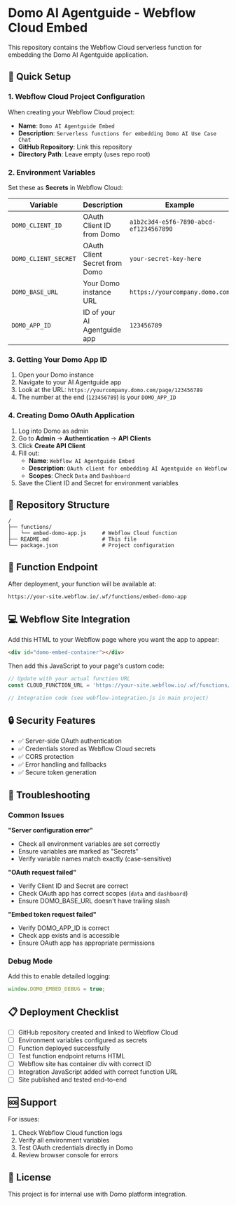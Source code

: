 # Domo AI Agentguide - Webflow Cloud Embed

This repository contains the Webflow Cloud serverless function for embedding the Domo AI Agentguide application.

## 🚀 Quick Setup

### 1. Webflow Cloud Project Configuration

When creating your Webflow Cloud project:
- **Name**: `Domo AI Agentguide Embed`
- **Description**: `Serverless functions for embedding Domo AI Use Case Chat`
- **GitHub Repository**: Link this repository
- **Directory Path**: Leave empty (uses repo root)

### 2. Environment Variables

Set these as **Secrets** in Webflow Cloud:

| Variable | Description | Example |
|----------|-------------|---------|
| `DOMO_CLIENT_ID` | OAuth Client ID from Domo | `a1b2c3d4-e5f6-7890-abcd-ef1234567890` |
| `DOMO_CLIENT_SECRET` | OAuth Client Secret from Domo | `your-secret-key-here` |
| `DOMO_BASE_URL` | Your Domo instance URL | `https://yourcompany.domo.com` |
| `DOMO_APP_ID` | ID of your AI Agentguide app | `123456789` |

### 3. Getting Your Domo App ID

1. Open your Domo instance
2. Navigate to your AI Agentguide app
3. Look at the URL: `https://yourcompany.domo.com/page/123456789`
4. The number at the end (`123456789`) is your `DOMO_APP_ID`

### 4. Creating Domo OAuth Application

1. Log into Domo as admin
2. Go to **Admin** → **Authentication** → **API Clients**
3. Click **Create API Client**
4. Fill out:
   - **Name**: `Webflow AI Agentguide Embed`
   - **Description**: `OAuth client for embedding AI Agentguide on Webflow`
   - **Scopes**: Check `Data` and `Dashboard`
5. Save the Client ID and Secret for environment variables

## 📁 Repository Structure

```
/
├── functions/
│   └── embed-domo-app.js     # Webflow Cloud function
├── README.md                 # This file
└── package.json              # Project configuration
```

## 🔧 Function Endpoint

After deployment, your function will be available at:
```
https://your-site.webflow.io/.wf/functions/embed-domo-app
```

## 💻 Webflow Site Integration

Add this HTML to your Webflow page where you want the app to appear:

```html
<div id="domo-embed-container"></div>
```

Then add this JavaScript to your page's custom code:

```javascript
// Update with your actual function URL
const CLOUD_FUNCTION_URL = 'https://your-site.webflow.io/.wf/functions/embed-domo-app';

// Integration code (see webflow-integration.js in main project)
```

## 🔒 Security Features

- ✅ Server-side OAuth authentication
- ✅ Credentials stored as Webflow Cloud secrets
- ✅ CORS protection
- ✅ Error handling and fallbacks
- ✅ Secure token generation

## 🐛 Troubleshooting

### Common Issues

**"Server configuration error"**
- Check all environment variables are set correctly
- Ensure variables are marked as "Secrets"
- Verify variable names match exactly (case-sensitive)

**"OAuth request failed"**
- Verify Client ID and Secret are correct
- Check OAuth app has correct scopes (`data` and `dashboard`)
- Ensure DOMO_BASE_URL doesn't have trailing slash

**"Embed token request failed"**
- Verify DOMO_APP_ID is correct
- Check app exists and is accessible
- Ensure OAuth app has appropriate permissions

### Debug Mode

Add this to enable detailed logging:
```javascript
window.DOMO_EMBED_DEBUG = true;
```

## 📋 Deployment Checklist

- [ ] GitHub repository created and linked to Webflow Cloud
- [ ] Environment variables configured as secrets
- [ ] Function deployed successfully
- [ ] Test function endpoint returns HTML
- [ ] Webflow site has container div with correct ID
- [ ] Integration JavaScript added with correct function URL
- [ ] Site published and tested end-to-end

## 🆘 Support

For issues:
1. Check Webflow Cloud function logs
2. Verify all environment variables
3. Test OAuth credentials directly in Domo
4. Review browser console for errors

## 📜 License

This project is for internal use with Domo platform integration.